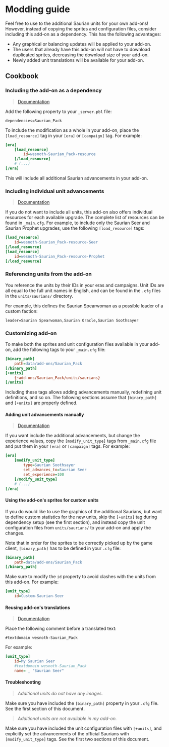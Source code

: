 # Modding guide

Feel free to use to the additional Saurian units for your own add-ons!
However, instead of copying the sprites and configuration files,
consider including this add-on as a dependency. This has the following
advantages:

- Any graphical or balancing updates will be applied to your add-on.
- The users that already have this add-on will not have to download
  duplicated sprites, decreasing the download size of your add-on.
- Newly added unit translations will be available for your add-on.

## Cookbook

### Including the add-on as a dependency

> [Documentation](https://wiki.wesnoth.org/PBLWML#dependencies)

Add the following property to your `_server.pbl` file:

```
dependencies=Saurian_Pack
```

To include the modification as a whole in your add-on, place the
`[load_resource]` tag in your `[era]` or `[campaign]` tag. For example:

```ini
[era]
    [load_resource]
        id=wesnoth-Saurian_Pack-resource
    [/load_resource]
    # (...)
[/era]
```

This will include all additional Saurian advancements in your add-on.

### Including individual unit advancements

> [Documentation](https://wiki.wesnoth.org/ModificationWML#The_.5Bresource.5D_toplevel_tag)

If you do not want to include all units, this add-on also offers
individual resources for each available upgrade. The complete list
of resources can be found in `_main.cfg`. For example, to include
only the Saurian Seer and Saurian Prophet upgrades, use the following
`[load_resource]` tags:

```ini
[load_resource]
    id=wesnoth-Saurian_Pack-resource-Seer
[/load_resource]
[load_resource]
    id=wesnoth-Saurian_Pack-resource-Prophet
[/load_resource]
```

### Referencing units from the add-on

You reference the units by their IDs in your eras and campaigns.
Unit IDs are all equal to the full unit names in English, and can be
found in the `.cfg` files in the `units/saurians/` directory.

For example, this defines the Saurian Spearwoman as a possible leader
of a custom faction:

```
leader=Saurian Spearwoman,Saurian Oracle,Saurian Soothsayer
```

### Customizing add-on

To make both the sprites and unit configuration files available in your
add-on, add the following tags to your `_main.cfg` file:

```ini
[binary_path]
    path=data/add-ons/Saurian_Pack
[/binary_path]
[+units]
    {~add-ons/Saurian_Pack/units/saurians}
[/units]
```

Including these tags allows adding advancements manually, redefining unit
definitions, and so on. The following sections assume that `[binary_path]`
and `[+units]` are properly defined.

#### Adding unit advancements manually

> [Documentation](https://wiki.wesnoth.org/ModificationWML)

If you want include the additional advancements, but change the experience
values, copy the `[modify_unit_type]` tags from `_main.cfg` file and put them
in your `[era]` or `[campaign]` tags. For example:

```ini
[era]
    [modify_unit_type]
        type=Saurian Soothsayer
        set_advances_to=Saurian Seer
        set_experience=100
    [/modify_unit_type]
    # (...)
[/era]
```

#### Using the add-on's sprites for custom units

If you do would like to use the graphics of the additional Saurians, but
want to define custom statistics for the new units, skip the `[+units]`
tag during dependency setup (see the first section), and instead copy the
unit configuration files from `units/saurians/` to your add-on and apply
the changes.

Note that in order for the sprites to be correctly picked up by the game
client, `[binary_path]` has to be defined in your `.cfg` file:

```ini
[binary_path]
    path=data/add-ons/Saurian_Pack
[/binary_path]
```

Make sure to modify the `id` property to avoid clashes with the units
from this add-on. For example:

```ini
[unit_type]
    id=Custom-Saurian-Seer
```

#### Reusing add-on's translations

> [Documentation](https://wiki.wesnoth.org/GettextForWesnothDevelopers#Reusing_mainline_translations)

Place the following comment before a translated text:

```
#textdomain wesnoth-Saurian_Pack
```

For example:

```ini
[unit_type]
    id=My Saurian Seer
    #textdomain wesnoth-Saurian_Pack
    name= _ "Saurian Seer"
```

#### Troubleshooting

> _Additional units do not have any images._

Make sure you have included the `[binary_path]` property in your `.cfg` file.
See the first section of this document.

> _Additional units are not available in my add-on._

Make sure you have included the unit configuration files with `[+units]`,
and explicitly set the advancements of the official Saurians with
`[modify_unit_type]` tags. See the first two sections of this document.

